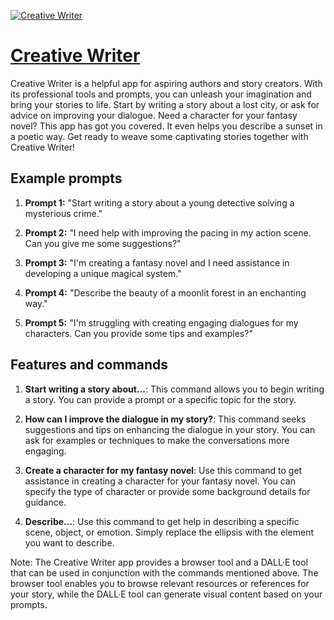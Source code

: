 [![Creative Writer](https://files.oaiusercontent.com/file-R6pHNDFZ554Kuu7cXtqwsTYy?se=2123-10-19T07%3A40%3A28Z&sp=r&sv=2021-08-06&sr=b&rscc=max-age%3D31536000%2C%20immutable&rscd=attachment%3B%20filename%3D879e981c-cb3c-4c08-bcdb-2f466a07cfd9.png&sig=Z9xk8LoeQCNoDgZku7/39H%2B%2Btwyj6vOfi2oxLOour4M%3D)](https://chat.openai.com/g/g-j3q6BOgEW-creative-writer)

# [Creative Writer](https://chat.openai.com/g/g-j3q6BOgEW-creative-writer)

Creative Writer is a helpful app for aspiring authors and story creators. With its professional tools and prompts, you can unleash your imagination and bring your stories to life. Start by writing a story about a lost city, or ask for advice on improving your dialogue. Need a character for your fantasy novel? This app has got you covered. It even helps you describe a sunset in a poetic way. Get ready to weave some captivating stories together with Creative Writer!

## Example prompts

1. **Prompt 1:** "Start writing a story about a young detective solving a mysterious crime."

2. **Prompt 2:** "I need help with improving the pacing in my action scene. Can you give me some suggestions?"

3. **Prompt 3:** "I'm creating a fantasy novel and I need assistance in developing a unique magical system."

4. **Prompt 4:** "Describe the beauty of a moonlit forest in an enchanting way."

5. **Prompt 5:** "I'm struggling with creating engaging dialogues for my characters. Can you provide some tips and examples?"

## Features and commands

1. **Start writing a story about...**: This command allows you to begin writing a story. You can provide a prompt or a specific topic for the story.

2. **How can I improve the dialogue in my story?**: This command seeks suggestions and tips on enhancing the dialogue in your story. You can ask for examples or techniques to make the conversations more engaging.

3. **Create a character for my fantasy novel**: Use this command to get assistance in creating a character for your fantasy novel. You can specify the type of character or provide some background details for guidance.

4. **Describe...**: Use this command to get help in describing a specific scene, object, or emotion. Simply replace the ellipsis with the element you want to describe.

Note: The Creative Writer app provides a browser tool and a DALL·E tool that can be used in conjunction with the commands mentioned above. The browser tool enables you to browse relevant resources or references for your story, while the DALL·E tool can generate visual content based on your prompts.